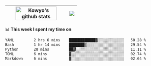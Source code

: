 | <a href="https://github.com/anuraghazra/github-readme-stats"><img width="85%" src="https://github-readme-stats.vercel.app/api?username=kowyo&show_icons=true&hide_border=true&theme=transparent" alt="Kowyo's github stats" /></a> | <a href="https://github.com/anuraghazra/github-readme-stats"><img align="center" src="https://github-readme-stats.vercel.app/api/top-langs/?username=kowyo&exclude_repo=Engineering-Competition-Robot,mobile-robot&hide=c,assembly,shaderlab,hlsl,mathematica,cmake&layout=compact&hide_border=true&theme=transparent" /></a> |
| ------------- | ------------- |

📊 **This week I spent my time on**
<!--START_SECTION:waka-->

```txt
YAML         2 hrs 6 mins    ████████████▓░░░░░░░░░░░░   50.28 %
Bash         1 hr 14 mins    ███████▒░░░░░░░░░░░░░░░░░   29.54 %
Python       28 mins         ██▓░░░░░░░░░░░░░░░░░░░░░░   11.11 %
TOML         6 mins          ▓░░░░░░░░░░░░░░░░░░░░░░░░   02.74 %
Markdown     6 mins          ▓░░░░░░░░░░░░░░░░░░░░░░░░   02.64 %
```

<!--END_SECTION:waka-->
